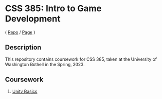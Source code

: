 # CSS 385: Intro to Game Development
( [Repo](https://github.com/JaiChong/css385) / [Page](https://JaiChong.github.io/css385/) )


## Description
This repository contains coursework for CSS 385, taken at the University of Washington Bothell in the Spring, 2023.

## Coursework
1. [Unity Basics](https://JaiChong.github.io/css385/01_unity_basics/)
